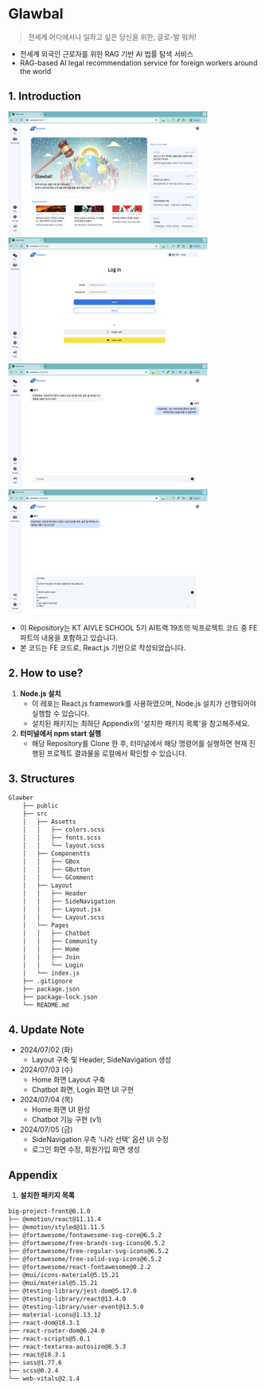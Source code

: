 # Glawbal
> 전세계 어디에서나 일하고 싶은 당신을 위한, 글로-발 워커!
* 전세계 외국인 근로자를 위한 RAG 기반 AI 법률 탐색 서비스
* RAG-based AI legal recommendation service for foreign workers around the world

## 1. Introduction
<img src="public/preview-home.png" width=400/> <img src="public/preview-login.png" width=400/>
<img src="public/preview-chat1.png" width=400/> <img src="public/preview-chat2.png" width=400/>

* 이 Repository는 KT AIVLE SCHOOL 5기 AI트랙 19조의 빅프로젝트 코드 중 FE 파트의 내용을 포함하고 있습니다.
* 본 코드는 FE 코드로, React.js 기반으로 작성되었습니다.

## 2. How to use?
1. **Node.js 설치**
    * 이 레포는 React.js framework를 사용하였으며, Node.js 설치가 선행되어야 실행할 수 있습니다.
    * 설치된 패키지는 최하단 Appendix의 '설치한 패키지 목록'을 참고해주세요.
2. **터미널에서 npm start 실행**
    * 해당 Repository를 Clone 한 후, 터미널에서 해당 명령어를 실행하면 현재 진행된 프로젝트 결과물을 로컬에서 확인할 수 있습니다.


## 3. Structures
```
Glawber
    ├── public
    ├── src
    │   ├── Assetts
    │   │   ├── colors.scss
    │   │   ├── fonts.scss
    │   │   └── layout.scss
    │   ├── Componentts
    │   │   ├── GBox
    │   │   ├── GButton
    │   │   └── GComment
    │   ├── Layout
    │   │   ├── Header
    │   │   ├── SideNavigation
    │   │   ├── Layout.jsx
    │   │   └── Layout.scss
    │   └── Pages
    │   │   ├── Chatbot
    │   │   ├── Community
    │   │   ├── Home
    │   │   ├── Join
    │   │   └── Login
    │   └── index.js
    ├── .gitignore
    ├── package.json
    ├── package-lock.json
    └── README.md
```

## 4. Update Note
* 2024/07/02 (화)
    * Layout 구축 및 Header, SideNavigation 생성
* 2024/07/03 (수)
    * Home 화면 Layout 구축
    * Chatbot 화면, Login 화면 UI 구현
* 2024/07/04 (목)
    * Home 화면 UI 완성
    * Chatbot 기능 구현 (v1)
* 2024/07/05 (금)
    * SideNavigation 우측 '나라 선택' 옵션 UI 수정
    * 로그인 화면 수정, 회원가입 화면 생성


## Appendix
1. **설치한 패키지 목록**
```
big-project-front@0.1.0
├── @emotion/react@11.11.4
├── @emotion/styled@11.11.5
├── @fortawesome/fontawesome-svg-core@6.5.2
├── @fortawesome/free-brands-svg-icons@6.5.2
├── @fortawesome/free-regular-svg-icons@6.5.2
├── @fortawesome/free-solid-svg-icons@6.5.2
├── @fortawesome/react-fontawesome@0.2.2
├── @mui/icons-material@5.15.21
├── @mui/material@5.15.21
├── @testing-library/jest-dom@5.17.0
├── @testing-library/react@13.4.0
├── @testing-library/user-event@13.5.0
├── material-icons@1.13.12
├── react-dom@18.3.1
├── react-router-dom@6.24.0
├── react-scripts@5.0.1
├── react-textarea-autosize@8.5.3
├── react@18.3.1
├── sass@1.77.6
├── scss@0.2.4
└── web-vitals@2.1.4
```